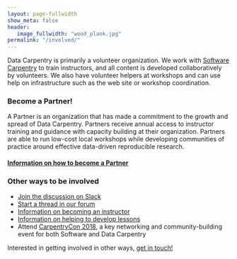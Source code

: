 ```yaml
---
layout: page-fullwidth
show_meta: false
header:
   image_fullwidth: "wood_plank.jpg"
permalink: "/involved/"
---
```


Data Carpentry is primarily a volunteer organization. We work with [Software Carpentry](http://software-carpentry.org) to train instructors, and all content is developed collaboratively
by volunteers. We also have volunteer helpers at workshops and can use help on infrastructure
such as the web site or workshop coordination.

### Become a Partner!

A Partner is an organization that has made a commitment to the growth and spread of Data Carpentry. Partners receive annual access to instructor training and guidance with capacity building at their organization. Partners are able to run low-cost local workshops while developing communities of practice around effective data-driven reproducible research.

#### [Information on how to become a Partner](/partnerships/)

### Other ways to be involved

- [Join the discussion on Slack](https://swc-slack-invite.herokuapp.com/)
- [Start a thread in our forum](https://carpentries.topicbox.com/)
- [Information on becoming an instructor](/involved-instructor/)
- [Information on helping to develop lessons](/involved-lessons/)
- Attend [CarpentryCon 2018](http://www.carpentrycon.org/), a key networking and community-building event for both Software and Data Carpentry

Interested in getting involved in other
ways, [get in touch!](mailto:info@datacarpentry.org)
